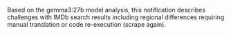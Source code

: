 Based on the gemma3:27b model analysis, this notification describes challenges with IMDb search results including regional differences requiring manual translation or code re-execution (scrape again).